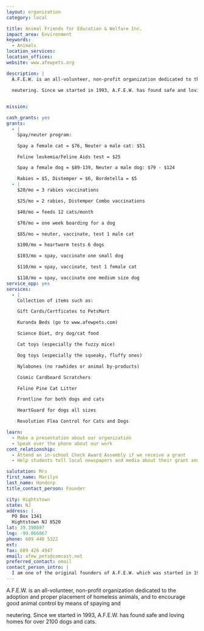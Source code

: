 ```yaml
---
layout: organization
category: local

title: Animal Friends for Education & Welfare Inc.
impact_area: Environment
keywords: 
  - Animals
location_services: 
location_offices: 
website: www.afewpets.org

description: |
  A.F.E.W. is an all-volunteer, non-profit organization dedicated to the adoption and proper placement of homeless animals, and to encourage good animal control by means of spaying and

  neutering. Since we started in 1993, A.F.E.W. has found safe and loving homes for over 2100 dogs and cats.

  
mission: 

cash_grants: yes
grants: 
  - |
    Spay/neuter program:

    Spay a female cat = $76, Neuter a male cat: $51

    Feline leukemia/Feline Aids test = $25

    Spay a female dog = $89-139, Neuter a male dog: $79 - $124

    Rabies = $5, Distemper = $6, Bordetella = $5
  - |
    $20/mo = 3 rabies vaccinations

    $25/mo = 2 rabies, Distemper Combo vaccinations

    $40/mo = feeds 12 cats/month

    $70/mo = one week boarding for a dog

    $85/mo = neuter, vaccinate, test 1 male cat

    $100/mo = heartworm tests 6 dogs

    $103/mo = spay, vaccinate one small dog

    $110/mo = spay, vaccinate, test 1 female cat

    $118/mo = spay, vaccinate one medium size dog
service_opp: yes
services: 
  - |
    Collection of items such as:

    Gift Cards/Certficates to PetsMart

    Kuranda Beds (go to www.afewpets.com)

    Science Diet, dry dog/cat food

    Cat toys (especially the fuzzy mice)

    Dog toys (especially the squeaky, fluffy ones)

    Nylabones (no rawhides or animal by-products)

    Cosmic Cardboard Scratchers

    Feline Pine Cat Litter

    Frontline for both dogs and cats

    HeartGuard for dogs all sizes

    Revolution Flea Control for Cats and Dogs

learn: 
  - Make a presentation about our organization
  - Speak over the phone about our work
cont_relationship: 
  - Attend an in-school Check Award Assembly if we receive a grant
  - Help students tell local newspapers and media about their grant and/or project with us

salutation: Mrs
first_name: Marilyn
last_name: Hondorp
title_contact_person: Founder

city: Hightstown
state: NJ
address: |
  PO Box 1341  
  Hightstown NJ 8520
lat: 39.390897
lng: -99.066067
phone: 609 448 5322
ext: 
fax: 609 426 4947
email: afew_pets@comcast.net
preferred_contact: email
contact_person_intro: |
  I am one of the original founders of A.F.E.W. which was started in 1993.  We have helped many dogs and cats, even horses, geese, pigs and hamsters.  All living creatures need a friend and that is what we try to be to them. Someone to help the homeless ones, the injured ones, and sometimes just the sad, lonely ones.
---
```

A.F.E.W. is an all-volunteer, non-profit organization dedicated to the adoption and proper placement of homeless animals, and to encourage good animal control by means of spaying and

neutering. Since we started in 1993, A.F.E.W. has found safe and loving homes for over 2100 dogs and cats.

